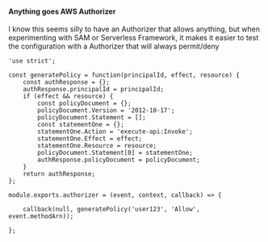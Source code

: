 #### Anything goes AWS Authorizer

I know this seems silly to have an Authorizer that allows
anything, but when experimenting with SAM or Serverless
Framework, it makes it easier to test the configuration 
with a Authorizer that will always permit/deny

```
'use strict';

const generatePolicy = function(principalId, effect, resource) {
    const authResponse = {};
    authResponse.principalId = principalId;
    if (effect && resource) {
        const policyDocument = {};
        policyDocument.Version = '2012-10-17';
        policyDocument.Statement = [];
        const statementOne = {};
        statementOne.Action = 'execute-api:Invoke';
        statementOne.Effect = effect;
        statementOne.Resource = resource;
        policyDocument.Statement[0] = statementOne;
        authResponse.policyDocument = policyDocument;
    }
    return authResponse;
};

module.exports.authorizer = (event, context, callback) => {
  
    callback(null, generatePolicy('user123', 'Allow', event.methodArn));
    
}; 
```